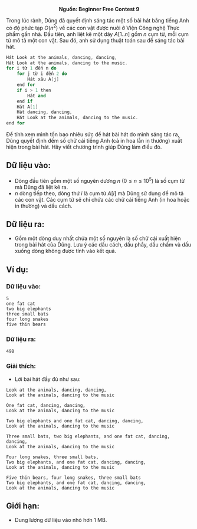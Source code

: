 **<center>Nguồn: Beginner Free Contest 9</center>**

Trong lúc rảnh, Dũng đã quyết định sáng tác một số bài hát bằng tiếng Anh có độ phức tạp $O(n^2)$ về các con vật được nuôi ở Viện Công nghệ Thực phẩm gần nhà. Đầu tiên, anh liệt kê một dãy $A[1..n]$ gồm $n$ cụm từ, mỗi cụm từ mô tả một con vật. Sau đó, anh sử dụng thuật toán sau để sáng tác bài hát.

```C++
Hát Look at the animals, dancing, dancing,
Hát Look at the animals, dancing to the music.
for i từ 1 đến n do
    for j từ i đến 2 do
        Hát xâu A[j]
    end for
    if i > 1 then
        Hát and
    end if
    Hát A[1]
    Hát dancing, dancing,
    Hát Look at the animals, dancing to the music.
end for
```

Để tính xem mình tốn bao nhiêu sức để hát bài hát do mình sáng tác ra, Dũng quyết định đếm số chữ cái tiếng Anh (cả in hoa lẫn in thường) xuất hiện trong bài hát. Hãy viết chương trình giúp Dũng làm điều đó.

## Dữ liệu vào:
- Dòng đầu tiên gồm một số nguyên dương $n\ (0 ≤ n ≤ 10^5)$ là số cụm từ mà Dũng đã liệt kê ra.
- $n$ dòng tiếp theo, dòng thứ $i$ là cụm từ $A[i]$ mà Dũng sử dụng để mô tả các con vật. Các cụm từ sẽ chỉ chứa các chữ cái tiếng Anh (in hoa hoặc in thường) và dấu cách.

## Dữ liệu ra:
- Gồm một dòng duy nhất chứa một số nguyên là số chữ cái xuất hiện trong bài hát của Dũng. Lưu ý các dấu cách, dấu phẩy, dấu chấm và dấu xuống dòng không được tính vào kết quả.

## Ví dụ:
### Dữ liệu vào:
```
5
one fat cat
two big elephants
three small bats
four long snakes
five thin bears
```

### Dữ liệu ra:
```
498
```

### Giải thích:
- Lời bài hát đầy đủ như sau:
```
Look at the animals, dancing, dancing,
Look at the animals, dancing to the music

One fat cat, dancing, dancing,
Look at the animals, dancing to the music

Two big elephants and one fat cat, dancing, dancing,
Look at the animals, dancing to the music

Three small bats, two big elephants, and one fat cat, dancing, dancing,
Look at the animals, dancing to the music

Four long snakes, three small bats,
Two big elephants, and one fat cat, dancing, dancing,
Look at the animals, dancing to the music

Five thin bears, four long snakes, three small bats
Two big elephants, and one fat cat, dancing, dancing,
Look at the animals, dancing to the music
```

## Giới hạn:
- Dung lượng dữ liệu vào nhỏ hơn $1$ MB.